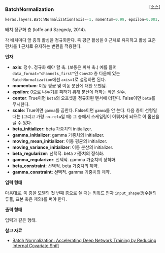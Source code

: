 <span style="float:right;">[[소스]](https://github.com/keras-team/keras/blob/master/keras/layers/normalization.py#L16)</span>
### BatchNormalization

```python
keras.layers.BatchNormalization(axis=-1, momentum=0.99, epsilon=0.001, center=True, scale=True, beta_initializer='zeros', gamma_initializer='ones', moving_mean_initializer='zeros', moving_variance_initializer='ones', beta_regularizer=None, gamma_regularizer=None, beta_constraint=None, gamma_constraint=None)
```

배치 정규화 층 (Ioffe and Szegedy, 2014).

각 배치마다 앞 층의 활성을 정규화한다.
즉 평균 활성을 0 근처로 유지하고 활성 표준 편차를
1 근처로 유지하는 변환을 적용한다.

__인자__

- __axis__: 정수. 정규화 해야 할 축.
    (보통은 피쳐 축.)
    예를 들어 `data_format="channels_first"`인
    `Conv2D` 층 다음에 있는 `BatchNormalization`에선
    `axis=1`로 설정하면 된다.
- __momentum__: 이동 평균 및 이동 분산에 대한 모멘텀.
- __epsilon__: 0으로 나누기를 피하기 위해 분산에 더하는 작은 실수.
- __center__: True이면 `beta`의 오프셋을 정규화된 텐서에 더한다.
    False이면 `beta`를 무시한다.
- __scale__: True이면 `gamma`를 곱한다.
    False이면 `gamma`를 안 쓴다.
    다음 층이 선형일 때는 (그리고 가령 `nn.relu`일 때)
    그 층에서 스케일링이 이뤄지게 되므로
    이 옵션을 끌 수 있다.
- __beta_initializer__: beta 가중치의 initializer.
- __gamma_initializer__: gamma 가중치의 initializer.
- __moving_mean_initializer__: 이동 평균의 initializer.
- __moving_variance_initializer__: 이동 분산의 initializer.
- __beta_regularizer__: 선택적. beta 가중치의 정칙화.
- __gamma_regularizer__: 선택적. gamma 가중치의 정칙화.
- __beta_constraint__: 선택적. beta 가중치의 제약.
- __gamma_constraint__: 선택적. gamma 가중치의 제약.

__입력 형태__

마음대로. 이 층을 모델의 첫 번째 층으로 쓸 때는
키워드 인자 `input_shape`(정수들의 튜플, 표본 축은
제외)를 써야 한다.

__출력 형태__

입력과 같은 형태.

__참고 자료__

- [Batch Normalization: Accelerating Deep Network Training by Reducing Internal Covariate Shift](https://arxiv.org/abs/1502.03167)
